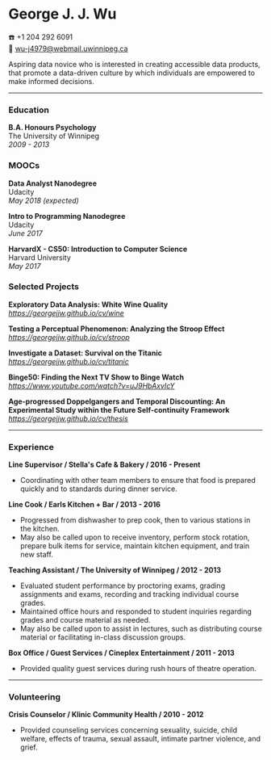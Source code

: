 # George J. J. Wu

:phone: +1 204 292 6091  
:email: wu-j4979@webmail.uwinnipeg.ca

Aspiring data novice who is interested in creating accessible data products, that promote a data-driven culture by which individuals are empowered to make informed decisions.

---

### Education

**B.A. Honours Psychology**  
The University of Winnipeg  
_2009 - 2013_

### MOOCs

**Data Analyst Nanodegree**  
Udacity  
_May 2018 (expected)_

**Intro to Programming Nanodegree**  
Udacity  
_June 2017_

**HarvardX - CS50: Introduction to Computer Science**  
 Harvard University  
 _May 2017_
 
### Selected Projects 

**Exploratory Data Analysis: White Wine Quality**  
_https://georgejjw.github.io/cv/wine_

**Testing a Perceptual Phenomenon: Analyzing the Stroop Effect**  
_https://georgejjw.github.io/cv/stroop_

**Investigate a Dataset: Survival on the Titanic**  
_https://georgejjw.github.io/cv/titanic_

**Binge50: Finding the Next TV Show to Binge Watch**  
_https://www.youtube.com/watch?v=uJ9HbAxvIcY_

**Age-progressed Doppelgangers and Temporal Discounting: An Experimental Study within the Future Self-continuity Framework**  
_https://georgejjw.github.io/cv/thesis_

---

### Experience

**Line Supervisor / Stella's Cafe & Bakery / 2016 - Present**
* Coordinating with other team members to ensure that food is prepared quickly and to standards during dinner service.

**Line Cook / Earls Kitchen + Bar / 2013 - 2016**
* Progressed from dishwasher to prep cook, then to various stations in the kitchen.
* May also be called upon to receive inventory, perform stock rotation, prepare bulk items for service, maintain kitchen equipment, and train new staff.

**Teaching Assistant / The University of Winnipeg / 2012 - 2013**
* Evaluated student performance by proctoring exams, grading assignments and exams, recording and tracking individual course grades.
* Maintained office hours and responded to student inquiries regarding grades and course material as needed.
* May also be called upon to assist in lectures, such as distributing course material or facilitating in-class discussion groups.

**Box Office / Guest Services / Cineplex Entertainment / 2011 - 2013**
* Provided quality guest services during rush hours of theatre operation.

---

### Volunteering

**Crisis Counselor / Klinic Community Health / 2010 - 2012**  
* Provided counseling services concerning sexuality, suicide, child welfare, effects of trauma, sexual assault, intimate partner violence, and grief.